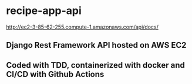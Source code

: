 # recipe-app-api
http://ec2-3-85-62-255.compute-1.amazonaws.com/api/docs/

## Django Rest Framework API hosted on AWS EC2
## Coded with TDD, containerized with docker and CI/CD with Github Actions
